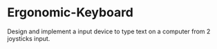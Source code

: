 # Ergonomic-Keyboard
Design and implement a input device to type text on a computer from 2 joysticks input.
